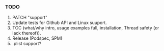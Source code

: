 ### TODO
1. PATCH "support"
2. Update tests for Github API and Linux suuport.
3. TOC (what/why intro, usage examples full, installation, Thread safety (or lack thereof)). 
4. Release (Podspec, SPM)
5. .plist  support?
